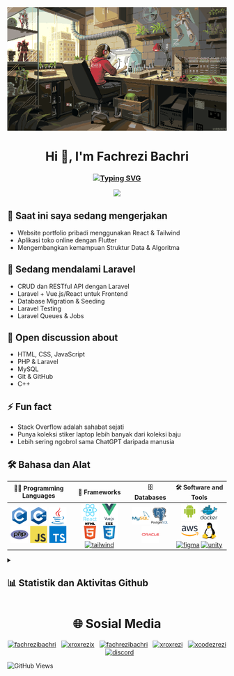 <div align="center">
  <img src="./asstes/p.gif" alt="snake"/>
</div>

<h1 align="center">Hi 👋, I'm Fachrezi Bachri</h1>
<h3 align="center"><Hello, World!/></h3>

<h3 align="center">

[![Typing SVG](https://readme-typing-svg.demolab.com?font=Fira+Code&size=24&duration=4000&pause=1000&center=true&vCenter=true&width=435&lines=Hello!+I'm+Fachrezi+Bachri;Full+Stack+Developer;Web+Developer;Mobile+Developer)](https://git.io/typing-svg)

</h3>

<p align="center">
  <img src="https://media.giphy.com/media/5eLDrEaRGHegx2FeF2/giphy.gif" width="200"/>
</p>


## 🔭 Saat ini saya sedang mengerjakan
- Website portfolio pribadi menggunakan React & Tailwind 
- Aplikasi toko online dengan Flutter 
- Mengembangkan kemampuan Struktur Data & Algoritma

## 🌱 Sedang mendalami Laravel 
- CRUD dan RESTful API dengan Laravel 
- Laravel + Vue.js/React untuk Frontend 
- Database Migration & Seeding 
- Laravel Testing 
- Laravel Queues & Jobs

## 💬 Open discussion about 
- HTML, CSS, JavaScript 
- PHP & Laravel 
- MySQL 
- Git & GitHub 
- C++

## ⚡ Fun fact 
- Stack Overflow adalah sahabat sejati 
- Punya koleksi stiker laptop lebih banyak dari koleksi baju 
- Lebih sering ngobrol sama ChatGPT daripada manusia

## 🛠️ Bahasa dan Alat
| 👨‍💻 Programming Languages | 🚀 Frameworks | 🗄️ Databases | 🛠️ Software and Tools |
|:---:|:---:|:---:|:---:|
| <a href="https://www.cprogramming.com/" target="_blank"><img src="https://raw.githubusercontent.com/devicons/devicon/master/icons/c/c-original.svg" alt="c" width="40" height="40"/></a> <a href="https://www.w3schools.com/cpp/" target="_blank"><img src="https://raw.githubusercontent.com/devicons/devicon/master/icons/cplusplus/cplusplus-original.svg" alt="cplusplus" width="40" height="40"/></a> <a href="https://www.java.com" target="_blank"><img src="https://raw.githubusercontent.com/devicons/devicon/master/icons/java/java-original.svg" alt="java" width="40" height="40"/></a> <a href="https://www.php.net" target="_blank"><img src="https://raw.githubusercontent.com/devicons/devicon/master/icons/php/php-original.svg" alt="php" width="40" height="40"/></a> <a href="https://developer.mozilla.org/en-US/docs/Web/JavaScript" target="_blank"><img src="https://raw.githubusercontent.com/devicons/devicon/master/icons/javascript/javascript-original.svg" alt="javascript" width="40" height="40"/></a> <a href="https://www.typescriptlang.org/" target="_blank"><img src="https://raw.githubusercontent.com/devicons/devicon/master/icons/typescript/typescript-original.svg" alt="typescript" width="40" height="40"/></a> | <a href="https://reactjs.org/" target="_blank"><img src="https://raw.githubusercontent.com/devicons/devicon/master/icons/react/react-original-wordmark.svg" alt="react" width="40" height="40"/></a> <a href="https://vuejs.org/" target="_blank"><img src="https://raw.githubusercontent.com/devicons/devicon/master/icons/vuejs/vuejs-original-wordmark.svg" alt="vuejs" width="40" height="40"/></a> <a href="https://www.w3.org/html/" target="_blank"><img src="https://raw.githubusercontent.com/devicons/devicon/master/icons/html5/html5-original-wordmark.svg" alt="html5" width="40" height="40"/></a> <a href="https://www.w3schools.com/css/" target="_blank"><img src="https://raw.githubusercontent.com/devicons/devicon/master/icons/css3/css3-original-wordmark.svg" alt="css3" width="40" height="40"/></a> <a href="https://tailwindcss.com/" target="_blank"><img src="https://www.vectorlogo.zone/logos/tailwindcss/tailwindcss-icon.svg" alt="tailwind" width="40" height="40"/></a> | <a href="https://www.mysql.com/" target="_blank"><img src="https://raw.githubusercontent.com/devicons/devicon/master/icons/mysql/mysql-original-wordmark.svg" alt="mysql" width="40" height="40"/></a> <a href="https://www.postgresql.org" target="_blank"><img src="https://raw.githubusercontent.com/devicons/devicon/master/icons/postgresql/postgresql-original-wordmark.svg" alt="postgresql" width="40" height="40"/></a> <a href="https://www.oracle.com/" target="_blank"><img src="https://raw.githubusercontent.com/devicons/devicon/master/icons/oracle/oracle-original.svg" alt="oracle" width="40" height="40"/></a> | <a href="https://developer.android.com" target="_blank"><img src="https://raw.githubusercontent.com/devicons/devicon/master/icons/android/android-original-wordmark.svg" alt="android" width="40" height="40"/></a> <a href="https://www.docker.com/" target="_blank"><img src="https://raw.githubusercontent.com/devicons/devicon/master/icons/docker/docker-original-wordmark.svg" alt="docker" width="40" height="40"/></a> <a href="https://aws.amazon.com" target="_blank"><img src="https://raw.githubusercontent.com/devicons/devicon/master/icons/amazonwebservices/amazonwebservices-original-wordmark.svg" alt="aws" width="40" height="40"/></a> <a href="https://www.linux.org/" target="_blank"><img src="https://raw.githubusercontent.com/devicons/devicon/master/icons/linux/linux-original.svg" alt="linux" width="40" height="40"/></a> <a href="https://www.figma.com/" target="_blank"><img src="https://www.vectorlogo.zone/logos/figma/figma-icon.svg" alt="figma" width="40" height="40"/></a> <a href="https://unity.com/" target="_blank"><img src="https://www.vectorlogo.zone/logos/unity3d/unity3d-icon.svg" alt="unity" width="40" height="40"/></a> |

<details>
 <summary><h2>📊 Statistik dan Aktivitas Github</h2></summary>
 <br/>
   <div>
   <!-- Optional: Tambahkan section activity graph yang terpisah -->
   <details>
       <summary>📈 Grafik Aktivitas</summary>
       <img alt="Rezibos's Activity Graph" src="https://github-readme-activity-graph.vercel.app/graph?username=rezibos&theme=github-light"/>
   </details>

   <details>
       <summary>🏆 Piala GitHub</summary>
       <br/>
       <p align="center">
           <img src="https://github-profile-trophy.vercel.app/?username=rezibos&theme=tokyonight&no-frame=true&no-bg=false&margin-w=4&row=1" alt="rezibos" />
       </p>
   </details>

   <details>
       <summary>🔍 Details</summary>    
       <br/>
       <p align="center">
           <a href="https://github.com/rezibos/github-readme-stats">
               <img alt="Rezibos's Github Stats" src="https://github-readme-stats.vercel.app/api?username=rezibos&show_icons=true&count_private=true&theme=tokyonight" height="192px"/>
           </a>
       </p>
       <br/><br/>
       <p align="center">
           <img src="https://github-readme-stats.vercel.app/api/top-langs?username=rezibos&langs_count=10&show_icons=true&locale=en&layout=compact&theme=tokyonight" alt="rezibos" height="192px"/>
       </p>
   </details>

   <details>
       <summary><b>⚡ Aktivitas GitHub Terbaru</b></summary>
       <br/>
       <p align="center">
           <img alt="Rezibos's Activity Graph" src="https://github-readme-streak-stats.herokuapp.com/?user=rezibos&theme=tokyonight" />
       </p>
   </details>

</details>

<h1 align="center">🌐 Sosial Media</h1>
<p align="center">
<a href="https://twitter.com/fachrezibachri" target="blank"><img align="center" src="https://raw.githubusercontent.com/rahuldkjain/github-profile-readme-generator/master/src/images/icons/Social/twitter.svg" alt="fachrezibachri" height="40" width="50" /></a>&nbsp;&nbsp;
<a href="https://stackoverflow.com/users/xroxrezix" target="blank"><img align="center" src="https://raw.githubusercontent.com/rahuldkjain/github-profile-readme-generator/master/src/images/icons/Social/stack-overflow.svg" alt="xroxrezix" height="40" width="50" /></a>&nbsp;&nbsp;
<a href="https://fb.com/fachrezibachri" target="blank"><img align="center" src="https://raw.githubusercontent.com/rahuldkjain/github-profile-readme-generator/master/src/images/icons/Social/facebook.svg" alt="fachrezibachri" height="40" width="50" /></a>&nbsp;&nbsp;
<a href="https://instagram.com/xroxrezi" target="blank"><img align="center" src="https://raw.githubusercontent.com/rahuldkjain/github-profile-readme-generator/master/src/images/icons/Social/instagram.svg" alt="xroxrezi" height="40" width="50" /></a>&nbsp;&nbsp;
<a href="https://www.youtube.com/c/xcodezrezi" target="blank"><img align="center" src="https://raw.githubusercontent.com/rahuldkjain/github-profile-readme-generator/master/src/images/icons/Social/youtube.svg" alt="xcodezrezi" height="40" width="50" /></a>&nbsp;&nbsp;
<a href="https://discord.gg/4bDyzhvc" target="blank"><img align="center" src="https://raw.githubusercontent.com/rahuldkjain/github-profile-readme-generator/master/src/images/icons/Social/discord.svg" alt="discord" height="40" width="50" /></a>
</p>


![GitHub Views](https://img.shields.io/github/views/rezibos/rezibos?color=0E75B6&label=GITHUB%20VIEWS&style=for-the-badge)